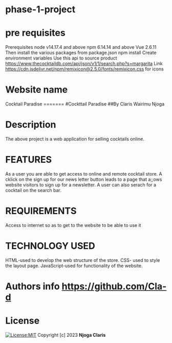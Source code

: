 # phase-1-project

# pre requisites
Prerequisites
node v14.17.4 and above
npm 6.14.14 and above
Vue 2.6.11
Then install the various packages from package.json npm install
Create environment variables
Use this api to source product https://www.thecocktaildb.com/api/json/v1/1/search.php?s=margarita
Link https://cdn.jsdelivr.net/npm/remixicon@2.5.0/fonts/remixicon.css for icons


# Website name
Cocktail Paradise
======= #Cockttail Paradise ##By Claris Wairimu Njoga

# Description 
 The above project is a web application for selling cocktails online. 

# FEATURES
  As a user you are able to get access to online and remote cocktail store. A cklick on the sign up for our news letter button leads to a page that a;;ows website visitors to sign up for a newsletter. A user can also serach for a cocktail on the search bar. 
# REQUIREMENTS 
Access to internet so as to get to the website to be able to use it 
# TECHNOLOGY USED 
HTML-used to develop the web structure of the store.
CSS- used to style the layout page.
JavaScript-used for functionality of the website.

# Authors info https://github.com/Cla-d

# License
[![License:MIT](https://img.shield.io.badge/License-MIT-yellow-svg)](https://opensourse.org/license/MIT)
Copyright [c] 2023 **Njoga Claris**

